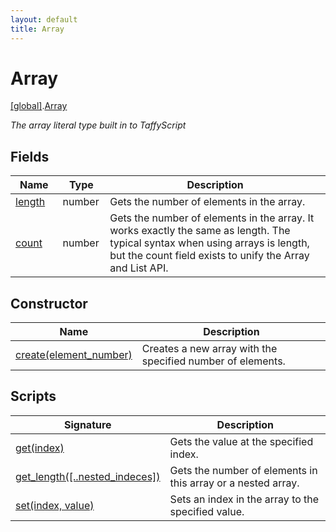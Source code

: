 ```yaml
---
layout: default
title: Array
---
```


# Array

[\[global\]]({{site.baseurl}}/docs/).[Array]({{site.baseurl}}/docs/Array/)

_The array literal type built in to TaffyScript_

## Fields

<table>
  <col width="15%">
  <col width="15%">
  <thead>
    <tr>
      <th>Name</th>
      <th>Type</th>
      <th>Description</th>
    </tr>
  </thead>
  <tbody>
    <tr>
      <td><a href="{{page.url}}length/">length</a></td>
      <td>number</td>
      <td>Gets the number of elements in the array.</td>
    </tr>
    <tr>
      <td><a href="{{page.url}}count/">count</a></td>
      <td>number</td>
      <td>Gets the number of elements in the array. It works exactly the same as length. The typical syntax when using arrays is length, but the count field exists to unify the Array and List API.</td>
    </tr>
  </tbody>
</table>

## Constructor

<table>
  <col width="20%">
  <thead>
    <tr>
      <th>Name</th>
      <th>Description</th>
    </tr>
  </thead>
  <tbody>
    <tr>
      <td><a href="{{page.url}}create/">create(element_number)</a></td>
      <td>Creates a new array with the specified number of elements.</td>
    </tr>
  </tbody>
</table>

## Scripts

<table>
  <col width="20%">
  <thead>
    <tr>
      <th>Signature</th>
      <th>Description</th>
    </tr>
  </thead>
  <tbody>
    <tr>
      <td><a href="{{page.url}}get">get(index)</a></td>
      <td>Gets the value at the specified index.</td>
    </tr>
    <tr>
      <td><a href="{{page.url}}get_length">get_length([..nested_indeces])</a></td>
      <td>Gets the number of elements in this array or a nested array.</td>
    </tr>
    <tr>
      <td><a href="{{page.url}}set">set(index, value)</a></td>
      <td>Sets an index in the array to the specified value.</td>
    </tr>
  </tbody>
</table>

